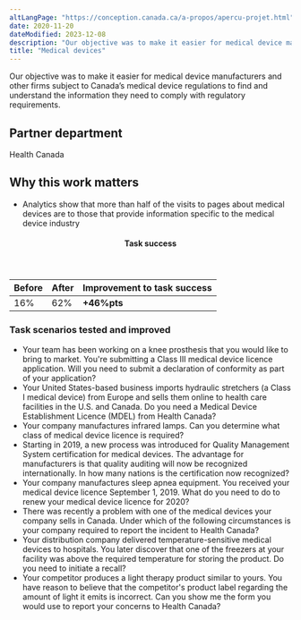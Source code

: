 ```yaml
---
altLangPage: "https://conception.canada.ca/a-propos/apercu-projet.html"
date: 2020-11-20
dateModified: 2023-12-08
description: "Our objective was to make it easier for medical device manufacturers and other firms subject to Canada’s medical device regulations to find and understand the information they need."
title: "Medical devices"
---
```

<p>Our objective was to make it easier for medical device manufacturers and other firms subject to Canada’s medical device regulations to find and understand the information they need to comply with regulatory requirements.</p>
<h2>Partner department</h2>
<p>Health Canada</p>
<h2>Why this work matters</h2>
<ul>
  <li class="custli">Analytics show that more than half of the visits to pages about medical devices are to those that provide information specific to the medical device industry</li>
</ul>
<div class="row mrgn-tp-lg mrgn-bttm-lg">
  <div class="col-md-8">
    <div class="panel panel-success">
      <header class="panel-heading">
        <h4 class="panel-title text-center">Task success</h4>
      </header>
      <table class="table">
        <thead>
          <tr style="">
            <th scope="col" class="col-md-3">Before</th>
            <th scope="col" class="col-md-3">After</th>
            <th scope="col" class="col-md-6">Improvement to task success</th>
          </tr>
        </thead>
        <tbody>
          <tr>
            <td class="table-smnum">16%</td>
            <td class="table-smnum">62%</td>
            <td class="table-smnum"><span class="text-success"><strong>+46%pts</strong></span></td>
          </tr>
        </tbody>
      </table>
    </div>
  </div>
</div>
<h3>Task scenarios tested and improved</h3>
<ul class="custul">
  <li class="custli">Your team has been working on a knee prosthesis that you would like to bring to market. You're submitting a Class III medical device licence application. Will you need to submit a declaration of conformity as part of your application?</li>
  <li class="custli">Your United States-based business imports hydraulic stretchers (a Class I medical device) from Europe and sells them online to health care facilities in the U.S. and Canada. Do you need a Medical Device Establishment Licence (MDEL)
    from Health Canada?</li>
  <li class="custli">Your company manufactures infrared lamps. Can you determine what class of medical device licence is required?</li>
  <li class="custli">Starting in 2019, a new process was introduced for Quality Management System certification for medical devices. The advantage for manufacturers is that quality auditing will now be recognized internationally. In how many nations is the certification now recognized?</li>
  <li class="custli">Your company manufactures sleep apnea equipment. You received your medical device licence September 1, 2019. What do you need to do to renew your medical device licence for 2020?</li>
  <li class="custli">There was recently a problem with one of the medical devices your company sells in Canada. Under which of the following circumstances is your company required to report the incident to Health Canada?</li>
  <li class="custli">Your distribution company delivered temperature-sensitive medical devices to hospitals. You later discover that one of the freezers at your facility was above the required temperature for storing the product. Do you need to initiate a recall?</li>
  <li class="custli">Your competitor produces a light therapy product similar to yours. You have reason to believe that the competitor's product label regarding the amount of light it emits is incorrect. Can you show me the form you would use to report your concerns to Health Canada?</li>
</ul>
